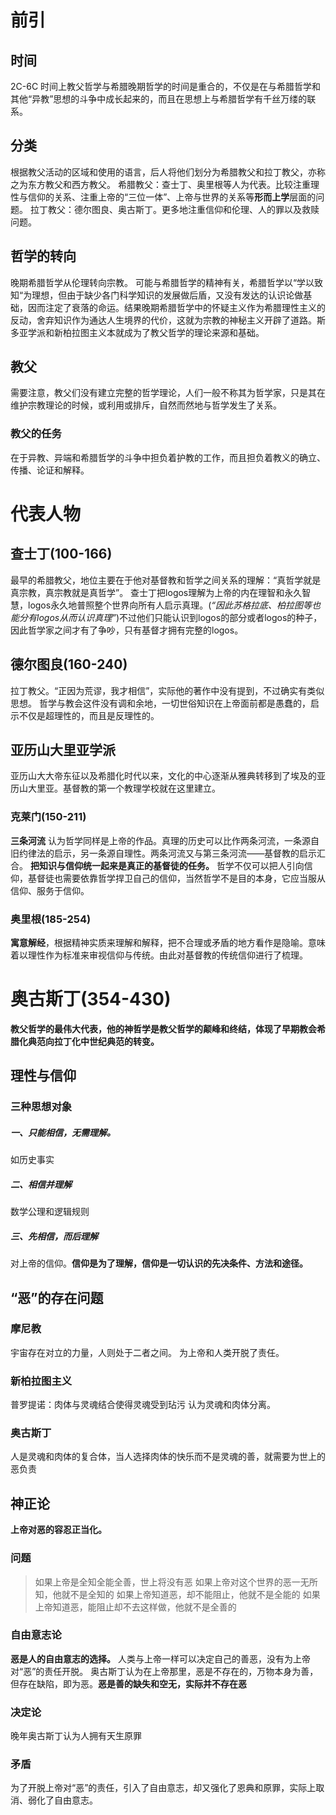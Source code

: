 # 前引
## 时间
2C-6C
时间上教父哲学与希腊晚期哲学的时间是重合的，不仅是在与希腊哲学和其他“异教”思想的斗争中成长起来的，而且在思想上与希腊哲学有千丝万缕的联系。
## 分类
根据教父活动的区域和使用的语言，后人将他们划分为希腊教父和拉丁教父，亦称之为东方教父和西方教父。
希腊教父：查士丁、奥里根等人为代表。比较注重理性与信仰的关系、注重上帝的“三位一体”、上帝与世界的关系等**形而上学**层面的问题。
拉丁教父：德尔图良、奥古斯丁。更多地注重信仰和伦理、人的罪以及救赎问题。
## 哲学的转向
晚期希腊哲学从伦理转向宗教。
可能与希腊哲学的精神有关，希腊哲学以“学以致知“为理想，但由于缺少各门科学知识的发展做后盾，又没有发达的认识论做基础，因而注定了衰落的命运。结果晚期希腊哲学中的怀疑主义作为希腊理性主义的反动，舍弃知识作为通达人生境界的代价，这就为宗教的神秘主义开辟了道路。斯多亚学派和新柏拉图主义本就成为了教父哲学的理论来源和基础。
## 教父
需要注意，教父们没有建立完整的哲学理论，人们一般不称其为哲学家，只是其在维护宗教理论的时候，或利用或排斥，自然而然地与哲学发生了关系。
### 教父的任务
在于异教、异端和希腊哲学的斗争中担负着护教的工作，而且担负着教义的确立、传播、论证和解释。
# 代表人物
## 查士丁(100-166)
最早的希腊教父，地位主要在于他对基督教和哲学之间关系的理解：“真哲学就是真宗教，真宗教就是真哲学”。
查士丁把logos理解为上帝的内在理智和永久智慧，logos永久地普照整个世界向所有人启示真理。(*“因此苏格拉底、柏拉图等也能分有logos从而认识真理”*)不过他们只能认识到logos的部分或者logos的种子，因此哲学家之间才有了争吵，只有基督才拥有完整的logos。
## 德尔图良(160-240)
拉丁教父。“正因为荒谬，我才相信”，实际他的著作中没有提到，不过确实有类似思想。
哲学与教会这件没有调和余地，一切世俗知识在上帝面前都是愚蠢的，启示不仅是超理性的，而且是反理性的。

## 亚历山大里亚学派
亚历山大大帝东征以及希腊化时代以来，文化的中心逐渐从雅典转移到了埃及的亚历山大里亚。基督教的第一个教理学校就在这里建立。
### 克莱门(150-211)
**三条河流**
认为哲学同样是上帝的作品。真理的历史可以比作两条河流，一条源自旧约律法的启示，另一条源自理性。两条河流又与第三条河流——基督教的启示汇合。
**把知识与信仰统一起来是真正的基督徒的任务。**
哲学不仅可以把人引向信仰，基督徒也需要依靠哲学捍卫自己的信仰，当然哲学不是目的本身，它应当服从信仰、服务于信仰。
### 奥里根(185-254)
**寓意解经**，根据精神实质来理解和解释，把不合理或矛盾的地方看作是隐喻。意味着以理性作为标准来审视信仰与传统。由此对基督教的传统信仰进行了梳理。

# 奥古斯丁(354-430)
**教父哲学的最伟大代表，他的神哲学是教父哲学的颠峰和终结，体现了早期教会希腊化典范向拉丁化中世纪典范的转变。**
## 理性与信仰
### 三种思想对象
##### 一、只能相信，无需理解。
如历史事实
##### 二、相信并理解
数学公理和逻辑规则
##### 三、先相信，而后理解
对上帝的信仰。**信仰是为了理解，信仰是一切认识的先决条件、方法和途径。**
## “恶”的存在问题
### 摩尼教
宇宙存在对立的力量，人则处于二者之间。
为上帝和人类开脱了责任。
### 新柏拉图主义
普罗提诺：肉体与灵魂结合使得灵魂受到玷污
认为灵魂和肉体分离。
### 奥古斯丁
人是灵魂和肉体的复合体，当人选择肉体的快乐而不是灵魂的善，就需要为世上的恶负责
## 神正论
**上帝对恶的容忍正当化。**
### 问题
>如果上帝是全知全能全善，世上将没有恶
>如果上帝对这个世界的恶一无所知，他就不是全知的
>如果上帝知道恶，却不能阻止，他就不是全能的
>如果上帝知道恶，能阻止却不去这样做，他就不是全善的

### 自由意志论
**恶是人的自由意志的选择。**
人类与上帝一样可以决定自己的善恶，没有为上帝对“恶”的责任开脱。
奥古斯丁认为在上帝那里，恶是不存在的，万物本身为善，但存在缺陷，即为恶。**恶是善的缺失和空无，实际并不存在恶**
### 决定论
晚年奥古斯丁认为人拥有天生原罪

### 矛盾
为了开脱上帝对“恶”的责任，引入了自由意志，却又强化了恩典和原罪，实际上取消、弱化了自由意志。





